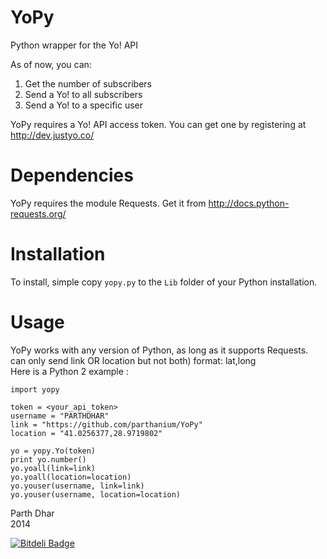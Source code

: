 YoPy
====

Python wrapper for the Yo! API

As of now, you can:
<ol>
	<li>Get the number of subscribers</li>
	<li>Send a Yo! to all subscribers</li>
	<li>Send a Yo! to a specific user</li>
</ol>

YoPy requires a Yo! API access token. You can get one by registering at http://dev.justyo.co/

Dependencies
============
YoPy requires the module Requests. Get it from http://docs.python-requests.org/

Installation
============
To install, simple copy <code>yopy.py</code> to the <code>Lib</code> folder of your Python installation.

Usage
=====
YoPy works with any version of Python, as long as it supports Requests.<br/>
can only send link OR location but not both) format: lat,long<br/>
Here is a Python 2 example :

	import yopy

	token = <your_api_token>
	username = "PARTHDHAR"
	link = "https://github.com/parthanium/YoPy"
	location = "41.0256377,28.9719802"

	yo = yopy.Yo(token)
	print yo.number()
	yo.yoall(link=link)
	yo.yoall(location=location)
	yo.youser(username, link=link)
	yo.youser(username, location=location)

Parth Dhar<br/>
2014


[![Bitdeli Badge](https://d2weczhvl823v0.cloudfront.net/parthanium/yopy/trend.png)](https://bitdeli.com/free "Bitdeli Badge")
